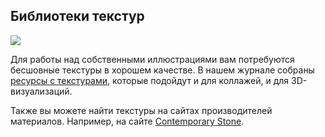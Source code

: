 ## Библиотеки текстур

![](/img/IPB_10/1647517446_txtr-cover-brighter2.jpg#rounded)

Для работы над собственными иллюстрациями вам потребуются бесшовные текстуры в хорошем качестве. В нашем журнале собраны [ресурсы с текстурами](https://softculture.cc/blog/entries/articles/15-saytov-s-teksturami-dlya-photoshop), которые подойдут и для коллажей, и для 3D-визуализаций.

Также вы можете найти текстуры на сайтах производителей материалов. Например, на сайте [Contemporary Stone](http://contemporarystone.co.uk/materials/).
